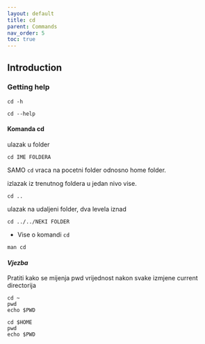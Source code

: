 ```yaml
---
layout: default
title: cd
parent: Commands
nav_order: 5
toc: true
---
```


## Introduction

### Getting help

````
cd -h
````

````
cd --help
````


#### Komanda **cd**

ulazak u folder

```
cd IME FOLDERA
```

SAMO `cd` vraca na pocetni folder odnosno home folder.


izlazak iz trenutnog foldera u jedan nivo vise.

```
cd ..
```

ulazak na udaljeni folder, dva levela iznad

```
cd ../../NEKI FOLDER
```

* Vise o komandi `cd`

````
man cd
````

#### ***Vjezba***

Pratiti kako se mijenja pwd vrijednost nakon svake izmjene current directorija

```
cd ~
pwd
echo $PWD
```

```
cd $HOME
pwd
echo $PWD
```
